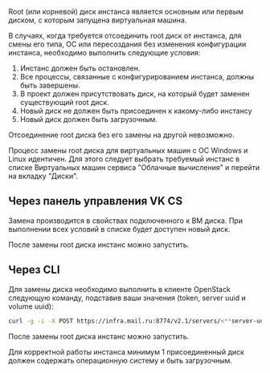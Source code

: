 Root (или корневой) диск инстанса является основным или первым диском, с которым запущена виртуальная машина.

В случаях, когда требуется отсоединить root диск от инстанса, для смены его типа, ОС или пересоздания без изменения конфигурации инстанса, необходимо выполнить следующие условия:

1. Инстанс должен быть остановлен.
2. Все процессы, связанные с конфигурированием инстанса, должны быть завершены.
3. В проект должен присутствовать диск, на который будет заменен существующий root диск.
4. Новый диск не должен быть присоединен к какому-либо инстансу
5. Новый диск должен быть загрузочным.

<warn>

Отсоединение root диска без его замены на другой невозможно.

</warn>

Процесс замены root диска для виртуальных машин с ОС Windows и Linux идентичен. Для этого следует выбрать требуемый инстанс в списке Виртуальных машин сервиса "Облачные вычисления" и перейти на вкладку "Диски".

## Через панель управления VK CS

Замена производится в свойствах подключенного к ВМ диска. При выполнении всех условий в списке будет доступен новый диск.

После замены root диска инстанс можно запустить.

## Через CLI

Для замены диска необходимо выполнить в клиенте OpenStack следующую команду, подставив ваши значения (token, server uuid и volume uuid):

```bash
curl -g -i -X POST https://infra.mail.ru:8774/v2.1/servers/<**server-uuid**\>/action -H "Accept: application/json" -H "Content-Type: application/json" -H "User-Agent: python-cinderclient" -H "X-Auth-Token: <**token**\>" -d '{"replaceRoot": {"volume_id": "<**volume uuid to set**\>"}}'
```

После замены root диска инстанс можно запустить.

<warn>

Для корректной работы инстанса минимум 1 присоединенный диск должен содержать операционную систему и быть загрузочным.

</warn>
